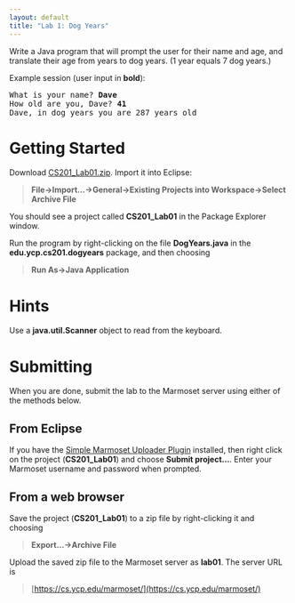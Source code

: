 ```yaml
---
layout: default
title: "Lab 1: Dog Years"
---
```


Write a Java program that will prompt the user for their name and age, and translate their age from years to dog years. (1 year equals 7 dog years.)

Example session (user input in **bold**):

<pre>
What is your name? <b>Dave</b>
How old are you, Dave? <b>41</b>
Dave, in dog years you are 287 years old
</pre>

Getting Started
===============

Download [CS201\_Lab01.zip](CS201_Lab01.zip). Import it into Eclipse:

> **File-\>Import...-\>General-\>Existing Projects into Workspace-\>Select Archive File**

You should see a project called **CS201\_Lab01** in the Package Explorer window.

Run the program by right-clicking on the file **DogYears.java** in the **edu.ycp.cs201.dogyears** package, and then choosing

> **Run As-\>Java Application**

Hints
=====

Use a **java.util.Scanner** object to read from the keyboard.

Submitting
==========

When you are done, submit the lab to the Marmoset server using either of the methods below.

From Eclipse
------------

If you have the [Simple Marmoset Uploader Plugin](../resources.html) installed, then right click on the project (**CS201\_Lab01**) and choose **Submit project...**. Enter your Marmoset username and password when prompted.

From a web browser
------------------

Save the project (**CS201\_Lab01**) to a zip file by right-clicking it and choosing

> **Export...-\>Archive File**

Upload the saved zip file to the Marmoset server as **lab01**. The server URL is

> [https://cs.ycp.edu/marmoset/](https://cs.ycp.edu/marmoset/)

